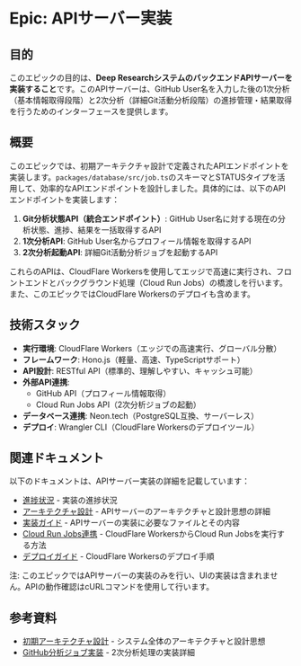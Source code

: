 # Epic: APIサーバー実装

## 目的

このエピックの目的は、**Deep ResearchシステムのバックエンドAPIサーバーを実装すること**です。このAPIサーバーは、GitHub User名を入力した後の1次分析（基本情報取得段階）と2次分析（詳細Git活動分析段階）の進捗管理・結果取得を行うためのインターフェースを提供します。

## 概要

このエピックでは、初期アーキテクチャ設計で定義されたAPIエンドポイントを実装します。`packages/database/src/job.ts`のスキーマとSTATUSタイプを活用して、効率的なAPIエンドポイントを設計しました。具体的には、以下のAPIエンドポイントを実装します：

1. **Git分析状態API（統合エンドポイント）**: GitHub User名に対する現在の分析状態、進捗、結果を一括取得するAPI
2. **1次分析API**: GitHub User名からプロフィール情報を取得するAPI
3. **2次分析起動API**: 詳細Git活動分析ジョブを起動するAPI

これらのAPIは、CloudFlare Workersを使用してエッジで高速に実行され、フロントエンドとバックグラウンド処理（Cloud Run Jobs）の橋渡しを行います。また、このエピックではCloudFlare Workersのデプロイも含めます。

## 技術スタック

- **実行環境**: CloudFlare Workers（エッジでの高速実行、グローバル分散）
- **フレームワーク**: Hono.js（軽量、高速、TypeScriptサポート）
- **API設計**: RESTful API（標準的、理解しやすい、キャッシュ可能）
- **外部API連携**:
  - GitHub API（プロフィール情報取得）
  - Cloud Run Jobs API（2次分析ジョブの起動）
- **データベース連携**: Neon.tech（PostgreSQL互換、サーバーレス）
- **デプロイ**: Wrangler CLI（CloudFlare Workersのデプロイツール）

## 関連ドキュメント

以下のドキュメントは、APIサーバー実装の詳細を記載しています：

- [進捗状況](./PROGRESS.md) - 実装の進捗状況
- [アーキテクチャ設計](./ARCHITECTURE.md) - APIサーバーのアーキテクチャと設計思想の詳細
- [実装ガイド](./implements/README.md) - APIサーバーの実装に必要なファイルとその内容
- [Cloud Run Jobs連携](./implements/jobs-client.md) - CloudFlare WorkersからCloud Run Jobsを実行する方法
- [デプロイガイド](./implements/deploy-guide.md) - CloudFlare Workersのデプロイ手順

注: このエピックではAPIサーバーの実装のみを行い、UIの実装は含まれません。APIの動作確認はcURLコマンドを使用して行います。

## 参考資料

- [初期アーキテクチャ設計](../done/1.initial-architecture-and-design/ARCHITECTURE.md) - システム全体のアーキテクチャと設計思想
- [GitHub分析ジョブ実装](../3.job/ARCHITECTURE.md) - 2次分析処理の実装詳細